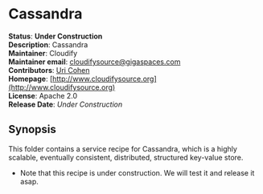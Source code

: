 # Cassandra      

**Status**: **Under Construction**   
**Description**:  Cassandra       
**Maintainer**:       Cloudify  
**Maintainer email**: cloudifysource@gigaspaces.com  
**Contributors**:    [Uri Cohen](https://github.com/uric)  
**Homepage**:   [http://www.cloudifysource.org](http://www.cloudifysource.org)  
**License**:      Apache 2.0   
**Release Date**:  *Under Construction*  

Synopsis
--------

This folder contains a service recipe for Cassandra, which is a highly scalable, eventually consistent, distributed, structured key-value store.

* Note that this recipe is under construction. We will test it and release it asap.
